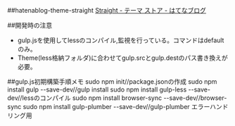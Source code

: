##hatenablog-theme-straight
[Straight - テーマ ストア - はてなブログ](http://blog.hatena.ne.jp/-/store/theme/6653812171396210945)


##開発時の注意
  * gulp.jsを使用してlessのコンパイル,監視を行っている。コマンドはdefaultのみ。
  * Theme(less格納フォルダ)に合わせてgulp.srcとgulp.destのパス書き換えが必要。

##gulp.js初期構築手順メモ
    sudo npm init//package.jsonの作成
    sudo npm install gulp --save-dev//gulp install
    sudo npm install gulp-less --save-dev//lessのコンパイル
    sudo npm install browser-sync --save-dev//browser-sync
    sudo npm install gulp-plumber --save-dev//gulp-plumber エラーハンドリング用
